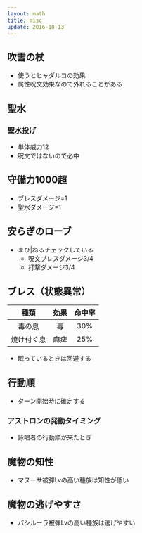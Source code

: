 ```yaml
---
layout: math
title: misc
update: 2016-10-13
---
```



## 吹雪の杖

* 使うとヒャダルコの効果
* 属性呪文効果なので外れることがある

## 聖水

### 聖水投げ

* 単体威力12
* 呪文ではないので必中

## 守備力1000超

* ブレスダメージ=1
* 聖水ダメージ=1

## 安らぎのローブ

* まひ\|ねるチェックしている
	* 呪文ブレスダメージ3/4
	* 打撃ダメージ3/4

## ブレス（状態異常）

|種類|効果|命中率|
|:--:|:--:|:----:|
| 毒の息 | 毒 | 30% |
| 焼け付く息 | 麻痺 | 25% |

* 眠っているときは回避する

## 行動順

* ターン開始時に確定する

### アストロンの発動タイミング

* 詠唱者の行動順が来たとき

## 魔物の知性

* マヌーサ被弾Lvの高い種族は知性が低い

## 魔物の逃げやすさ

* バシルーラ被弾Lvの高い種族は逃げやすい

